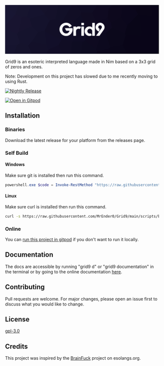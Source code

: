 <img src=".github/assets/banner.png">

Grid9 is an esoteric interpreted language made in Nim based on a 3x3 grid of zeros and ones.

Note: Development on this project has slowed due to me recently moving to using Rust.

[![Nightly Release](https://github.com/MrEnder0/Grid9/actions/workflows/nightly.yml/badge.svg)](https://github.com/MrEnder0/Grid9/actions/workflows/nightly.yml)

[![Open in Gitpod](https://gitpod.io/button/open-in-gitpod.svg)](https://gitpod.io/#https://github.com/MrEnder0/Grid9)

## Installation

### Binaries

Download the latest release for your platform from the releases page.

### Self Build

#### Windows

Make sure git is installed then run this command.

```powershell
powershell.exe $code = Invoke-RestMethod "https://raw.githubusercontent.com/MrEnder0/Grid9/main/scripts/build_and_install_windows.ps1"; foreach($a in $code) {iex $a;}
```

#### Linux

Make sure curl is installed then run this command.

```bash
curl -s https://raw.githubusercontent.com/MrEnder0/Grid9/main/scripts/build_and_install_linux.sh | bash
```

### Online

You can [run this project in gitpod](https://gitpod.io/#https://github.com/MrEnder0/Grid9) if you don't want to run it locally.

## Documentation

The docs are accessible by running "grid9 d" or "grid9 documentation" in the terminal or by going to the online documentation [here](https://mrender0.github.io/Grid9/).

## Contributing

Pull requests are welcome. For major changes, please open an issue first to discuss what you would like to change.

## License

[gpl-3.0](https://choosealicense.com/licenses/lgpl-3.0/)

## Credits

This project was inspired by the [BrainFuck](https://esolangs.org/wiki/Brainfuck) project on esolangs.org.
